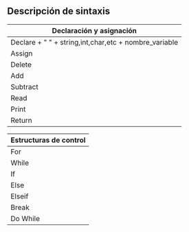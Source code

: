## Descripción de sintaxis

| Declaración y asignación |
| --- |
| Declare +  " " + string,int,char,etc + nombre_variable |
| Assign |
| Delete |
| Add |
| Subtract |
| Read |
| Print |
| Return |

| Estructuras de control |
| --- |
| For |
| While |
| If |
| Else |
| Elseif |
| Break |
| Do While |

